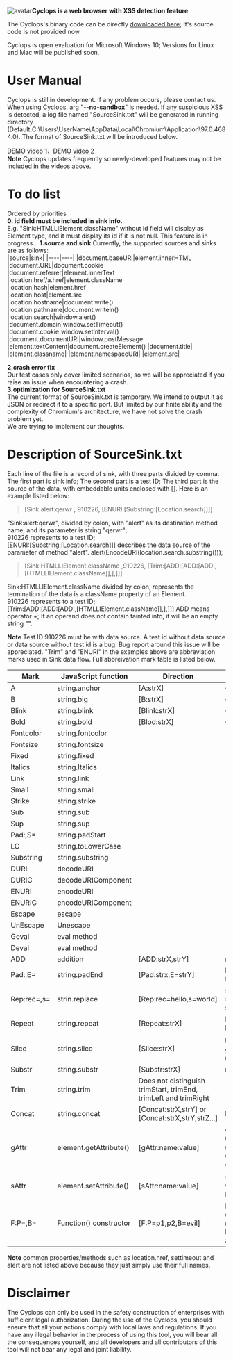 ![avatar](cyclops.ico)**Cyclops is a web browser with XSS detection feature**

The Cyclops's binary code can be directly [downloaded here](https://github.com/v8blink/Chromium-based-XSS-Taint-Tracking/releases); It's source code is not provided now.    

Cyclops is open evaluation for Microsoft Windows 10; Versions for Linux and Mac will be published soon.

# User Manual
Cyclops is still in development. If any problem occurs, please contact us.  
When using Cyclops, arg "**--no-sandbox**" is needed. If any suspicious XSS is detected, a log file named "SourceSink.txt" will be generated in running directory (Default:C:\Users\UserName\AppData\Local\Chromium\Application\97.0.4684.0\). The format of SourceSink.txt will be introduced below.  

[DEMO video 1](https://www.zhihu.com/zvideo/1505471657166282752)，[DEMO video 2](https://www.zhihu.com/zvideo/1505847898797969409)          
**Note** Cyclops updates frequently so newly-developed features may not be included in the videos above.

# To do list   
Ordered by priorities  
**0. id field must be included in sink info.**    
E.g. "Sink:HTMLLIElement.className" without id field will display as Element type, and it must display its id if it is not null. This feature is in progress...
**1.source and sink**
Currently, the supported sources and sinks are as follows:  
|source|sink|
|----|----|
|document.baseURI|element.innerHTML  
|document.URL|document.cookie   
|document.referrer|element.innerText  
|location.href/a.href|element.className     
|location.hash|element.href   
|location.host|element.src  
|location.hostname|document.write()  
|location.pathname|document.writeln()  
|location.search|window.alert()  
|document.domain|window.setTimeout()  
|document.cookie|window.setInterval()
|document.documentURI|window.postMessage
|element.textContent|document.createElement()
|document.title|
|element.classname|
|element.namespaceURI|
|element.src|

**2.crash error fix**    
Our test cases only cover limited scenarios, so we will be appreciated if you raise an issue when encountering a crash.   
**3.optimization for SourceSink.txt**   
The current format of SourceSink.txt is temporary. We intend to output it as JSON or redirect it to a specific port. But limited by our finite ability and the complexity of Chromium's architecture, we have not solve the crash problem yet.   
We are trying to implement our thoughts.   

# Description of SourceSink.txt  
Each line of the file is a record of sink, with three parts divided by comma. The first part is sink info; The second part is a test ID; The third part is the source of the data, with embeddable units enclosed with [].
Here is an example listed below:
>[Sink:alert:qerwr , 910226, [ENURI:[Substring:[Location.search]]]]


"Sink:alert:qerwr", divided by colon, with "alert" as its destination method name, and its parameter is string "qerwr";  
910226 represents to a test ID;    
[ENURI:[Substring:[Location.search]]] describes the data source of the parameter of method "alert". alert(EncodeURI(location.search.substring()));

>[Sink:HTMLLIElement.className ,910226, [Trim:[ADD:[ADD:[ADD:,[HTMLLIElement.className]],],]]]
  
Sink:HTMLLIElement.className  divided by colon, represents the termination of the data is a className property of an Element.    
910226 represents to a test ID;    
[Trim:[ADD:[ADD:[ADD:,[HTMLLIElement.className]],],]]] ADD means operator +; If an operand does not contain tainted info, it will be an empty string "".
 
**Note** Test ID 910226 must be with data source. A test id without data source or data source without test id is a bug. Bug report around this issue will be appreciated.
"Trim" and "ENURI" in the examples above are abbreviation marks used in Sink data flow. Full abbreivation mark table is listed below.

|Mark|JavaScript function|Direction|Illustration|
|----|----|----|----|
|A|string.anchor|[A:strX]|`<a name=undefined>strX</a>`|
|B|string.big|[B:strX]|`<big>strX</big>`||
|Blink|string.blink|[Blink:strX]|`<blink>strX</blink>`||
|Bold|string.bold|[Blod:strX]|`<b>strX</b>`||
|Fontcolor|string.fontcolor
|Fontsize|string.fontsize
|Fixed|string.fixed
|Italics|string.Italics
|Link|string.link  
|Small|string.small
|Strike|string.strike
|Sub|string.sub|
|Sup|string.sup|
|Pad:,S=|string.padStart|  
|LC|string.toLowerCase|
|Substring|string.substring|
|DURI|decodeURI|  
|DURIC|decodeURIComponent|  
|ENURI|encodeURI|
|ENURIC|encodeURIComponent|
|Escape|escape|
|UnEscape|Unescape|
|Geval|eval method|
|Deval|eval method|
|ADD|addition|[ADD:strX,strY]|missing operand(s) means no tainted info|
|Pad:,E=|string.padEnd|[Pad:strx,E=strY]|b=strX.padend(num,strY), it will be recorded if the value of b differs from that of strX|  
|Rep:rec=,s=|strin.replace|[Rep:rec=hello,s=world]|strX.replace("hello","world"), find the "hello" substring from strX and replace it with substring "world"|  
|Repeat|string.repeat|[Repeat:strX]|Repeat times are currently not recorded. It will be updated soon|
|Slice|string.slice|[Slice:strX]|b=strX.slice(i,j)，when the length of b is greater than zero and less than strX, it will be recorded|
|Substr|string.substr|[Substr:strX]|refer to the above example| 
|Trim|string.trim|Does not distinguish trimStart, trimEnd, trimLeft and trimRight   
|Concat|string.concat|[Concat:strX,strY] or [Concat:strX,strY,strZ...]|b=strX.concat(strY),b=strX.concat(strY,strZ...)       
|gAttr|element.getAttribute()|[gAttr:name:value]|e.g. `<input id=name value='huidou'/>`, method "input.getAttribute('value')" generates the record, represents that the data comes from a "value" property of an Element, whose id is "name"。
|sAttr|element.setAttribute()|[sAttr:name:value]|same as the above example, represents to a write action to the "value" property of an Element, whose "id" is name
|F:P=,B=|Function() constructor|[F:P=p1,p2,B=evil]|P represents parameter, p1 and p2 represents data source of the two parameters;B represents the data source of the function body. Generates this record if P or B is attacker-controlled.   

**Note** common properties/methods such as location.href, settimeout and alert are not listed above because they just simply use their full names.  
# Disclaimer  
The Cyclops can only be used in the safety construction of enterprises with sufficient legal authorization. During the use of the Cyclops, you should ensure that all your actions comply with local laws and regulations. If you have any illegal behavior in the process of using this tool, you will bear all the consequences yourself, and all developers and all contributors of this tool will not bear any legal and joint liability.
